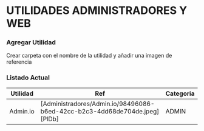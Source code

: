 # UTILIDADES ADMINISTRADORES Y WEB

### Agregar Utilidad
Crear carpeta con el nombre de la utilidad y añadir una imagen de referencia

### Listado Actual

| Utilidad | Ref | Categoria|
| ------ | ------ | ------ |
| Admin.io | [Administradores/Admin.io/98496086-b6ed-42cc-b2c3-4dd68de704de.jpeg][PlDb] | ADMIN  |

